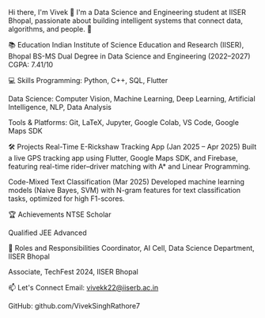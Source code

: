 Hi there, I'm Vivek 👋
I'm a Data Science and Engineering student at IISER Bhopal, passionate about building intelligent systems that connect data, algorithms, and people. 🚀

📚 Education
Indian Institute of Science Education and Research (IISER), Bhopal
BS-MS Dual Degree in Data Science and Engineering (2022–2027)
CGPA: 7.41/10

💻 Skills
Programming: Python, C++, SQL, Flutter

Data Science: Computer Vision, Machine Learning, Deep Learning, Artificial Intelligence, NLP, Data Analysis

Tools & Platforms: Git, LaTeX, Jupyter, Google Colab, VS Code, Google Maps SDK

🛠 Projects
Real-Time E-Rickshaw Tracking App (Jan 2025 – Apr 2025)
Built a live GPS tracking app using Flutter, Google Maps SDK, and Firebase, featuring real-time rider–driver matching with A* and Linear Programming.

Code-Mixed Text Classification (Mar 2025)
Developed machine learning models (Naive Bayes, SVM) with N-gram features for text classification tasks, optimized for high F1-scores.

🏆 Achievements
NTSE Scholar

Qualified JEE Advanced

🧩 Roles and Responsibilities
Coordinator, AI Cell, Data Science Department, IISER Bhopal

Associate, TechFest 2024, IISER Bhopal

📫 Let's Connect
Email: vivekk22@iiserb.ac.in

GitHub: github.com/VivekSinghRathore7
